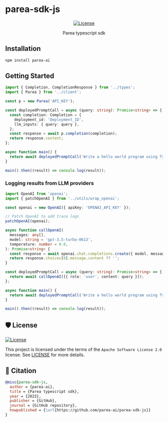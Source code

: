 # parea-sdk-js

<div align="center">

[![License](https://img.shields.io/github/license/parea-ai/parea-sdk-js)](https://github.com/parea-ai/parea-sdk-js/blob/master/LICENSE)

Parea typescript sdk

</div>

## Installation

```bash
npm install parea-ai
```

## Getting Started

```typescript
import { Completion, CompletionResponse } from '../types';
import { Parea } from '../client';

const p = new Parea('API_KEY');

const deployedPromptCall = async (query: string): Promise<string> => {
  const completion: Completion = {
    deployment_id: 'Deployment_ID',
    llm_inputs: { query: query },
  };
  const response = await p.completion(completion);
  return response.content;
};

async function main() {
  return await deployedPromptCall('Write a hello world program using Typescript and the React framework.');
}

main().then((result) => console.log(result));
```

### Logging results from LLM providers

```typescript
import OpenAI from 'openai';
import { patchOpenAI } from '../utils/wrap_openai';

const openai = new OpenAI({ apiKey: 'OPENAI_API_KEY' });

// Patch OpenAI to add trace logs
patchOpenAI(openai);

async function callOpenAI(
  messages: any[],
  model: string = 'gpt-3.5-turbo-0613',
  temperature: number = 0.0,
): Promise<string> {
  const response = await openai.chat.completions.create({ model, messages, temperature });
  return response.choices[0].message.content ?? '';
}

const deployedPromptCall = async (query: string): Promise<string> => {
  return await callOpenAI([{ role: 'user', content: query }]);
};

async function main() {
  return await deployedPromptCall('Write a hello world program using Typescript and the React framework.');
}

main().then((result) => console.log(result));
```

## 🛡 License

[![License](https://img.shields.io/github/license/parea-ai/parea-sdk-js)](https://github.com/parea-ai/parea-sdk-js/blob/master/LICENSE)

This project is licensed under the terms of the `Apache Software License 2.0` license.
See [LICENSE](https://github.com/parea-ai/parea-sdk/blob/master/LICENSE) for more details.

## 📃 Citation

```bibtex
@misc{parea-sdk-js,
  author = {parea-ai},
  title = {Parea typescript sdk},
  year = {2023},
  publisher = {GitHub},
  journal = {GitHub repository},
  howpublished = {\url{https://github.com/parea-ai/parea-sdk-js}}
}
```
